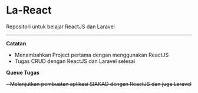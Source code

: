 # La-React
Repositori untuk belajar ReactJS dan Laravel


***
**Catatan**

- Menambahkan Project pertama dengan menggunakan ReactJS
- Tugas CRUD dengan ReactJS dan Laravel selesai

**Queue Tugas**

~~- Melanjutkan pembuatan aplikasi SIAKAD dengan ReactJS dan juga Laravel~~